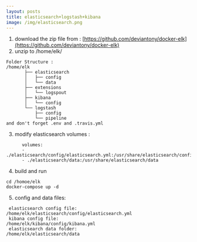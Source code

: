 ```yaml
---
layout: posts
title: elasticsearch+logstash+kibana
image: /img/elasticsearch.png
---
```


1. download the zip file from : [https://github.com/deviantony/docker-elk](https://github.com/deviantony/docker-elk)
2. unzip to /home/elk/

```
Folder Structure :
/home/elk
       ├── elasticsearch
       │   ├── config
       │   └── data
       ├── extensions
       │   └── logspout
       ├── kibana
       │   └── config
       └── logstash
           ├── config
           └── pipeline
and don't forget .env and .travis.yml
```
3. modify elasticsearch volumes :

```
      volumes:
      - ./elasticsearch/config/elasticsearch.yml:/usr/share/elasticsearch/config/elasticsearch.yml
      - ./elasticsearch/data:/usr/share/elasticsearch/data
```
4. build and run
```
cd /homoe/elk
docker-compose up -d
```
5. config and data files:
  ```
   elasticsearch config file:
  /home/elk/elasticsearch/config/elasticsearch.yml
   kibana config file:
  /home/elk/kibana/config/kibana.yml
   elasticsearch data folder:
  /home/elk/elasticsearch/data
  ```
